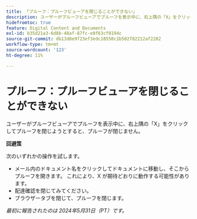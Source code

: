 ```yaml
---
title: 「プルーフ：プルーフビューアを閉じることができない」
description: ユーザーがプルーフビューアでプルーフを表示中に、右上隅の「X」をクリックしてプルーフを閉じようとすると、プルーフが閉じません。 回避策はあります。
hidefromtoc: true
feature: Digital Content and Documents
exl-id: b35d21a3-6d8b-48af-87fc-e0f63cf0194c
source-git-commit: db13d8e9f23ef3edc18550c1b502f82212af2282
workflow-type: tm+mt
source-wordcount: '123'
ht-degree: 11%

---
```


# プルーフ：プルーフビューアを閉じることができない

ユーザーがプルーフビューアでプルーフを表示中に、右上隅の「X」をクリックしてプルーフを閉じようとすると、プルーフが閉じません。

**回避策**

次のいずれかの操作を試します。

* メール内のドキュメント名をクリックしてドキュメントに移動し、そこからプルーフを開きます。 これにより、X が期待どおりに動作する可能性があります。
* 配達確認を閉じてみてください。
* ブラウザータブを閉じて、プルーフを閉じます。

_最初に報告されたのは 2024年5月31日（PT）です。_
